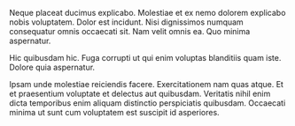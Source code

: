 Neque placeat ducimus explicabo. Molestiae et ex nemo dolorem explicabo nobis voluptatem. Dolor est incidunt. Nisi dignissimos numquam consequatur omnis occaecati sit. Nam velit omnis ea. Quo minima aspernatur.
 Hic quibusdam hic. Fuga corrupti ut qui enim voluptas blanditiis quam iste. Dolore quia aspernatur.
 Ipsam unde molestiae reiciendis facere. Exercitationem nam quas atque. Et et praesentium voluptate et delectus aut quibusdam. Veritatis nihil enim dicta temporibus enim aliquam distinctio perspiciatis quibusdam. Occaecati minima ut sunt cum voluptatem est suscipit id asperiores.